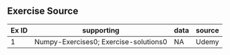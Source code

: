 
## Exercise Source
| Ex ID | supporting | data | source |
|--|--|--|--|
| 1 | Numpy-Exercises0; Exercise-solutions0 | NA |Udemy |
